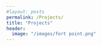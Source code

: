 ```yaml
---
#layout: posts
permalink: /Projects/
title: "Projects"
header:
  image: "/images/fort point.png"
---
```

